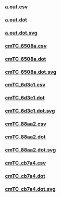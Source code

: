 ### [a.out.csv](a.out.csv)
### [a.out.dot](a.out.dot)
### [a.out.dot.svg](a.out.dot.svg)
### [cmTC_6508a.csv](cmTC_6508a.csv)
### [cmTC_6508a.dot](cmTC_6508a.dot)
### [cmTC_6508a.dot.svg](cmTC_6508a.dot.svg)
### [cmTC_6d3c1.csv](cmTC_6d3c1.csv)
### [cmTC_6d3c1.dot](cmTC_6d3c1.dot)
### [cmTC_6d3c1.dot.svg](cmTC_6d3c1.dot.svg)
### [cmTC_88aa2.csv](cmTC_88aa2.csv)
### [cmTC_88aa2.dot](cmTC_88aa2.dot)
### [cmTC_88aa2.dot.svg](cmTC_88aa2.dot.svg)
### [cmTC_cb7a4.csv](cmTC_cb7a4.csv)
### [cmTC_cb7a4.dot](cmTC_cb7a4.dot)
### [cmTC_cb7a4.dot.svg](cmTC_cb7a4.dot.svg)
